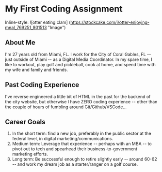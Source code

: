 # My First Coding Assignment #
Inline-style:
![otter eating clam] (https://stockcake.com/i/otter-enjoying-meal_769251_801513 "Image")
## About Me ##
I'm 27 years old from Miami, FL. I work for the City of Coral Gables, FL -- just outside of Miami -- as a Digital Media Coordinator. In my spare time, I like to workout, play golf and pickleball, cook at home, and spend time with my wife and family and friends.
## Past Coding Experience ##
I've reverse engineered a little bit of HTML in the past for the backend of the city website, but otherwise I have ZERO coding experience -- other than the couple of hours of fumbling around Git/Github/VSCode...
## Career Goals ##
1. In the short term: find a new job, preferably in the public sector at the federal level, in digital marketing/communications.
2. Medium term: Leverage that experience -- perhaps with an MBA -- to pivot out to tech and spearhead their business-to-government marketing efforts.
3. Long term: Be successful enough to retire slightly early -- around 60-62 -- and work my dream job as a starter/ranger on a golf course.